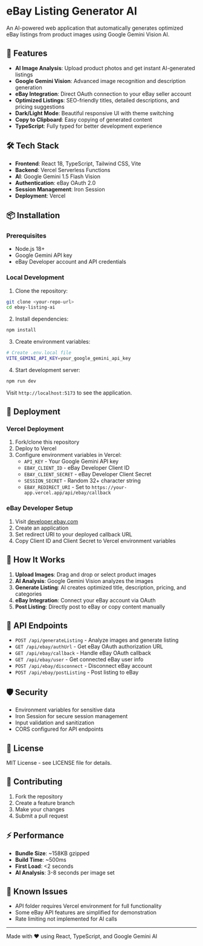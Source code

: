 # eBay Listing Generator AI

An AI-powered web application that automatically generates optimized eBay listings from product images using Google Gemini Vision AI.

## 🚀 Features

- **AI Image Analysis**: Upload product photos and get instant AI-generated listings
- **Google Gemini Vision**: Advanced image recognition and description generation
- **eBay Integration**: Direct OAuth connection to your eBay seller account
- **Optimized Listings**: SEO-friendly titles, detailed descriptions, and pricing suggestions
- **Dark/Light Mode**: Beautiful responsive UI with theme switching
- **Copy to Clipboard**: Easy copying of generated content
- **TypeScript**: Fully typed for better development experience

## 🛠️ Tech Stack

- **Frontend**: React 18, TypeScript, Tailwind CSS, Vite
- **Backend**: Vercel Serverless Functions
- **AI**: Google Gemini 1.5 Flash Vision
- **Authentication**: eBay OAuth 2.0
- **Session Management**: Iron Session
- **Deployment**: Vercel

## 📦 Installation

### Prerequisites

- Node.js 18+ 
- Google Gemini API key
- eBay Developer account and API credentials

### Local Development

1. Clone the repository:
```bash
git clone <your-repo-url>
cd ebay-listing-ai
```

2. Install dependencies:
```bash
npm install
```

3. Create environment variables:
```bash
# Create .env.local file
VITE_GEMINI_API_KEY=your_google_gemini_api_key
```

4. Start development server:
```bash
npm run dev
```

Visit `http://localhost:5173` to see the application.

## 🚀 Deployment

### Vercel Deployment

1. Fork/clone this repository
2. Deploy to Vercel
3. Configure environment variables in Vercel:
   - `API_KEY` - Your Google Gemini API key
   - `EBAY_CLIENT_ID` - eBay Developer Client ID
   - `EBAY_CLIENT_SECRET` - eBay Developer Client Secret  
   - `SESSION_SECRET` - Random 32+ character string
   - `EBAY_REDIRECT_URI` - Set to `https://your-app.vercel.app/api/ebay/callback`

### eBay Developer Setup

1. Visit [developer.ebay.com](https://developer.ebay.com)
2. Create an application
3. Set redirect URI to your deployed callback URL
4. Copy Client ID and Client Secret to Vercel environment variables

## 📝 How It Works

1. **Upload Images**: Drag and drop or select product images
2. **AI Analysis**: Google Gemini Vision analyzes the images
3. **Generate Listing**: AI creates optimized title, description, pricing, and categories
4. **eBay Integration**: Connect your eBay account via OAuth
5. **Post Listing**: Directly post to eBay or copy content manually

## 🔧 API Endpoints

- `POST /api/generateListing` - Analyze images and generate listing
- `GET /api/ebay/authUrl` - Get eBay OAuth authorization URL
- `GET /api/ebay/callback` - Handle eBay OAuth callback
- `GET /api/ebay/user` - Get connected eBay user info
- `POST /api/ebay/disconnect` - Disconnect eBay account
- `POST /api/ebay/postListing` - Post listing to eBay

## 🛡️ Security

- Environment variables for sensitive data
- Iron Session for secure session management
- Input validation and sanitization
- CORS configured for API endpoints

## 📄 License

MIT License - see LICENSE file for details.

## 🤝 Contributing

1. Fork the repository
2. Create a feature branch
3. Make your changes
4. Submit a pull request

## ⚡ Performance

- **Bundle Size**: ~158KB gzipped
- **Build Time**: ~500ms
- **First Load**: <2 seconds
- **AI Analysis**: 3-8 seconds per image set

## 🐛 Known Issues

- API folder requires Vercel environment for full functionality
- Some eBay API features are simplified for demonstration
- Rate limiting not implemented for AI calls

---

Made with ❤️ using React, TypeScript, and Google Gemini AI